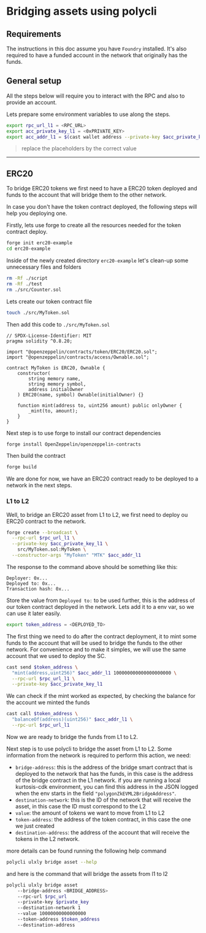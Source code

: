 # Bridging assets using polycli

## Requirements

The instructions in this doc assume you have `Foundry` installed.
It's also required to have a funded account in the network that originally has the funds.

## General setup

All the steps below will require you to interact with the RPC and also to provide an account.

Lets prepare some environment variables to use along the steps.

```bash
export rpc_url_l1 = <RPC_URL>
export acc_private_key_l1 = <0xPRIVATE_KEY>
export acc_addr_l1 = $(cast wallet address --private-key $acc_private_key_l1)
```
> replace the placeholders by the correct value 

---

## ERC20

To bridge ERC20 tokens we first need to have a ERC20 token deployed and funds to the account that
will bridge them to the other network.

In case you don't have the token contract deployed, the following steps will help you deploying one.

Firstly, lets use forge to create all the resources needed for the token contract deploy.

```bash
forge init erc20-example
cd erc20-example
```

Inside of the newly created directory `erc20-example` let's clean-up some unnecessary files and
folders

```bash
rm -Rf ./script
rm -Rf ./test
rm ./src/Counter.sol
```

Lets create our token contract file

```bash
touch ./src/MyToken.sol
```

Then add this code to `./src/MyToken.sol`

```solidity
// SPDX-License-Identifier: MIT
pragma solidity ^0.8.20;

import "@openzeppelin/contracts/token/ERC20/ERC20.sol";
import "@openzeppelin/contracts/access/Ownable.sol";

contract MyToken is ERC20, Ownable {
    constructor(
        string memory name,
        string memory symbol,
        address initialOwner
    ) ERC20(name, symbol) Ownable(initialOwner) {}

    function mint(address to, uint256 amount) public onlyOwner {
        _mint(to, amount);
    }
}
```

Next step is to use forge to install our contract dependencies

```bash
forge install OpenZeppelin/openzeppelin-contracts
```

Then build the contract

```bash
forge build
```

We are done for now, we have an ERC20 contract ready to be deployed to a network in the next steps.

### L1 to L2

Well, to bridge an ERC20 asset from L1 to L2, we first need to deploy ou ERC20 contract to the
network.

```bash
forge create --broadcast \
  --rpc-url $rpc_url_l1 \
  --private-key $acc_private_key_l1 \
    src/MyToken.sol:MyToken \
  --constructor-args "MyToken" "MTK" $acc_addr_l1
```

The response to the command above should be something like this:

```log
Deployer: 0x...
Deployed to: 0x...
Transaction hash: 0x...
```

Store the value from `Deployed to:` to be used further, this is the address of our token contract
deployed in the network. Lets add it to a env var, so we can use it later easily.

```bash
export token_address = <DEPLOYED_TO>
```

The first thing we need to do after the contract deployment, it to mint some funds to the account
that will be used to bridge the funds to the other network. For convenience and to make it simples,
we will use the same account that we used to deploy the SC.

```bash
cast send $token_address \
  "mint(address,uint256)" $acc_addr_l1 100000000000000000000 \
  --rpc-url $rpc_url_l1 \
  --private-key $acc_private_key_l1
```

We can check if the mint worked as expected, by checking the balance for the account we minted the
funds

```bash
cast call $token_address \
  "balanceOf(address)(uint256)" $acc_addr_l1 \
  --rpc-url $rpc_url_l1
```

Now we are ready to bridge the funds from L1 to L2.

Next step is to use polycli to bridge the asset from L1 to L2. Some information from the network is
required to perform this action, we need:

- `bridge-address`: this is the address of the bridge smart contract that is deployed to the network
that has the funds, in this case is the address of the bridge contract in the L1 network. if you are
running a local kurtosis-cdk environment, you can find this address in the JSON logged when the env
starts in the field `"polygonZkEVML2BridgeAddress"`.
- `destination-network`: this is the ID of the network that will receive the asset, in this case the ID
must correspond to the L2
- `value`: the amount of tokens we want to move from L1 to L2
- `token-address`: the address of the token contract, in this case the one we just created
- `destination-address`: the address of the account that will receive the tokens in the L2 network.

more details can be found running the following help command

```bash
polycli ulxly bridge asset --help
```

and here is the command that will bridge the assets from l1 to l2

```bash
polycli ulxly bridge asset
    --bridge-address <BRIDGE_ADDRESS>
    --rpc-url $rpc_url
    --private-key $private_key
    --destination-network 1
    --value 10000000000000000
    --token-address $token_address
    --destination-address 
```
